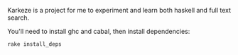 Karkeze is a project for me to experiment and learn both haskell and full text search.

You'll need to install ghc and cabal, then install dependencies:
	
	rake install_deps

